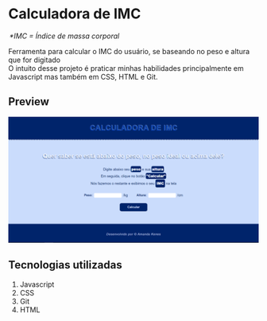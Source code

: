 <h1>Calculadora de IMC</h1>
<legend style="font-style: italic">*IMC = Índice de massa corporal</legend>

<p>Ferramenta para calcular o IMC do usuário, se baseando no peso e altura que for digitado
<br>O intuito desse projeto é praticar minhas habilidades principalmente em Javascript mas também em CSS, HTML e Git.
</p>

<h2>Preview</h2>
<img src="https://github.com/amandakenes/calculadora-imc/blob/main/images/preview.png" alt="Preview de um site para calcular IMC, principais cores usadas foram o azul claro e o azul em um tom mais forte">

<h2>Tecnologias utilizadas</h2>
<ol>
    <li>Javascript</li>
    <li>CSS</li>
    <li>Git</li>
    <li>HTML</li>
</ol>